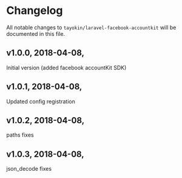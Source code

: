 # Changelog

All notable changes to `tayokin/laravel-facebook-accountkit` will be documented in this file.

## v1.0.0, 2018-04-08, 
   Initial version (added facebook accountKit SDK)

## v1.0.1, 2018-04-08, 
   Updated config registration

## v1.0.2, 2018-04-08, 
   paths fixes

## v1.0.3, 2018-04-08, 
   json_decode fixes

